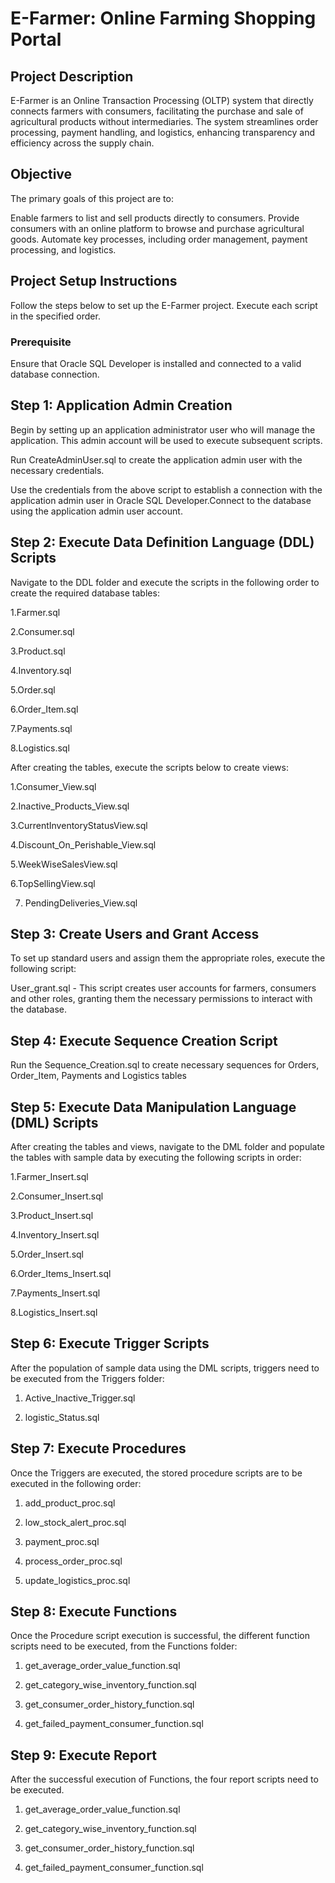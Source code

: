 # E-Farmer: Online Farming Shopping Portal 

## Project Description
E-Farmer is an Online Transaction Processing (OLTP) system that directly connects farmers with consumers, facilitating the purchase and sale of agricultural products without intermediaries. The system streamlines order processing, payment handling, and logistics, enhancing transparency and efficiency across the supply chain.

## Objective
The primary goals of this project are to:

Enable farmers to list and sell products directly to consumers.
Provide consumers with an online platform to browse and purchase agricultural goods.
Automate key processes, including order management, payment processing, and logistics.

## Project Setup Instructions
Follow the steps below to set up the E-Farmer project. Execute each script in the specified order.

### Prerequisite
Ensure that Oracle SQL Developer is installed and connected to a valid database connection.

## Step 1: Application Admin Creation
Begin by setting up an application administrator user who will manage the application. This admin account will be used to execute subsequent scripts.

Run CreateAdminUser.sql to create the application admin user with the necessary credentials.

Use the credentials from the above script to establish a connection with the application admin user in Oracle SQL Developer.Connect to the database using the application admin user account.

## Step 2: Execute Data Definition Language (DDL) Scripts
Navigate to the DDL folder and execute the scripts in the following order to create the required database tables:

1.Farmer.sql

2.Consumer.sql

3.Product.sql

4.Inventory.sql

5.Order.sql

6.Order_Item.sql

7.Payments.sql

8.Logistics.sql

After creating the tables, execute the scripts below to create views:

1.Consumer_View.sql

2.Inactive_Products_View.sql

3.CurrentInventoryStatusView.sql

4.Discount_On_Perishable_View.sql

5.WeekWiseSalesView.sql

6.TopSellingView.sql

7. PendingDeliveries_View.sql

## Step 3: Create Users and Grant Access
To set up standard users and assign them the appropriate roles, execute the following script:

User_grant.sql - This script creates user accounts for farmers, consumers and other roles, granting them the necessary permissions to interact with the database.

## Step 4: Execute Sequence Creation Script
Run the Sequence_Creation.sql to create necessary sequences for Orders, Order_Item, Payments and Logistics tables

## Step 5: Execute Data Manipulation Language (DML) Scripts
After creating the tables and views, navigate to the DML folder and populate the tables with sample data by executing the following scripts in order:

1.Farmer_Insert.sql

2.Consumer_Insert.sql

3.Product_Insert.sql

4.Inventory_Insert.sql

5.Order_Insert.sql

6.Order_Items_Insert.sql

7.Payments_Insert.sql

8.Logistics_Insert.sql

## Step 6: Execute Trigger Scripts
After the population of sample data using the DML scripts, triggers need to be executed from the Triggers folder:

1. Active_Inactive_Trigger.sql

2. logistic_Status.sql

## Step 7: Execute Procedures
Once the Triggers are executed, the stored procedure scripts are to be executed in the following order:
1. add_product_proc.sql
   
2. low_stock_alert_proc.sql

3. payment_proc.sql

4. process_order_proc.sql

5. update_logistics_proc.sql

## Step 8: Execute Functions
Once the Procedure script execution is successful, the different function scripts need to be executed, from the Functions folder:
1. get_average_order_value_function.sql

2. get_category_wise_inventory_function.sql

3. get_consumer_order_history_function.sql

4. get_failed_payment_consumer_function.sql

## Step 9: Execute Report
After the successful execution of Functions, the four report scripts need to be executed.

1. get_average_order_value_function.sql

2. get_category_wise_inventory_function.sql

3. get_consumer_order_history_function.sql

4. get_failed_payment_consumer_function.sql
